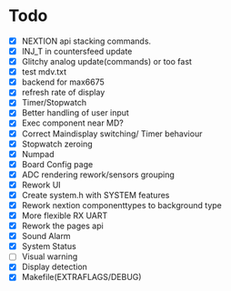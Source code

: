 # Todo

- [x] NEXTION api stacking commands.
- [x] INJ_T in countersfeed update
- [x] Glitchy analog update(commands) or too fast
- [x] test mdv.txt
- [x] backend for max6675
- [x] refresh rate of display
- [x] Timer/Stopwatch
- [x] Better handling of user input
- [x] Exec component near MD?
- [x] Correct Maindisplay switching/ Timer behaviour
- [x] Stopwatch zeroing
- [x] Numpad
- [x] Board Config page
- [x] ADC rendering rework/sensors grouping
- [x] Rework UI
- [x] Create system.h with SYSTEM features
- [x] Rework nextion componenttypes to background type
- [x] More flexible RX UART
- [x] Rework the pages api
- [x] Sound Alarm
- [x] System Status
- [ ] Visual warning
- [x] Display detection
- [x] Makefile(EXTRAFLAGS/DEBUG)
